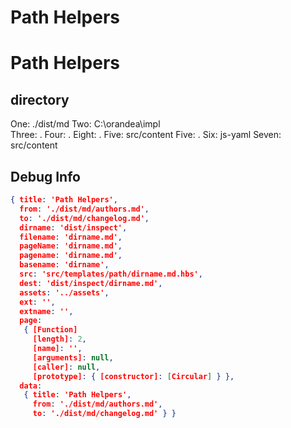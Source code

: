 # Path Helpers


# Path Helpers


## directory
One: ./dist/md
Two: C:\\orandea\\impl\
Three: .
Four: .
Eight: .
Five: src/content
Five: .
Six: js-yaml
Seven: src/content


## Debug Info

``` json
{ title: 'Path Helpers',
  from: './dist/md/authors.md',
  to: './dist/md/changelog.md',
  dirname: 'dist/inspect',
  filename: 'dirname.md',
  pageName: 'dirname.md',
  pagename: 'dirname.md',
  basename: 'dirname',
  src: 'src/templates/path/dirname.md.hbs',
  dest: 'dist/inspect/dirname.md',
  assets: '../assets',
  ext: '',
  extname: '',
  page: 
   { [Function]
     [length]: 2,
     [name]: '',
     [arguments]: null,
     [caller]: null,
     [prototype]: { [constructor]: [Circular] } },
  data: 
   { title: 'Path Helpers',
     from: './dist/md/authors.md',
     to: './dist/md/changelog.md' } }
```


